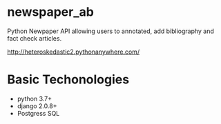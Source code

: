 # newspaper_ab
Python Newpaper API allowing users to annotated, add bibliography and fact check articles.

http://heteroskedastic2.pythonanywhere.com/

# Basic Techonologies
- python 3.7+
- django 2.0.8+
- Postgress SQL
